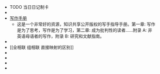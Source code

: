 - TODO  当日日记制卡
-
- [写作手册](https://saylordotorg.github.io/text_handbook-for-writers/)
	- 这是一个非常好的资源，知识共享公开版权的写手指导手册。第一章: 写作是为了思考，写作是为了学习，第二章: 成为批判性的读者……附录 A: 非英语母语者的写作，附录 B: 研究和文献指南。
-
- [[全相联 组相联 直接映射的区别]]
-
-
-
-